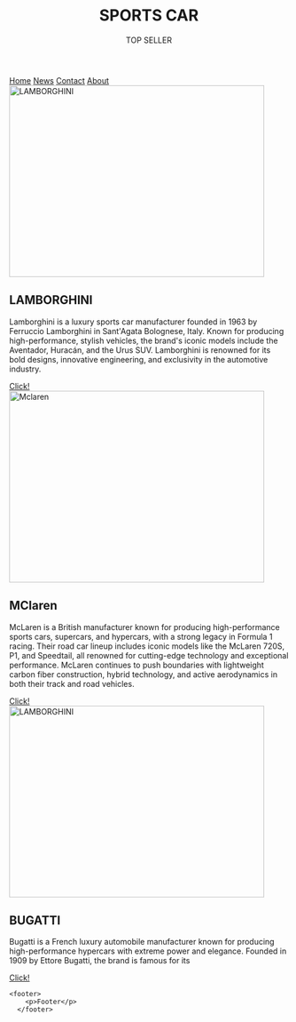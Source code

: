 <!DOCTYPE html>
<html lang="en">
<head>
    <meta charset="UTF-8">
    <meta name="viewport" content="width=device-width, initial-scale=1.0">
    <title>Document</title>
    <link rel="stylesheet" href="style.css">  
      </style>
</head>
<body>
    <header class="head">
        <h1>SPORTS CAR</h1>
        <p>TOP SELLER</p>
    </header>
        <div class="topnav">
            <a class="active" href="#home">Home</a>
            <a href="#news">News</a>
            <a href="#contact">Contact</a>
            <a href="#about">About</a>
        </div>
        <main>
    <section>
        <div>
            <img src="Lamborghini.webp" alt="LAMBORGHINI" width="460" height="345">
        <h2>LAMBORGHINI</h2>
        <p>Lamborghini is a luxury sports car manufacturer founded in 1963 by Ferruccio Lamborghini in Sant'Agata Bolognese, Italy. Known for producing high-performance, stylish vehicles, the brand's iconic models include the Aventador, Huracán, and the Urus SUV. Lamborghini is renowned for its bold designs, innovative engineering, and exclusivity in the automotive industry.</p>
        <div class="Page1">
            <a href="https://www.lamborghini.com/en-en" target="_blank">Click!</a>
        </div>
    </div>
    <section>
        <div>
            <img src="Mclaren.avif" alt="Mclaren" width="460" height="345">
        <h2>MClaren</h2>
        <p>McLaren is a British manufacturer known for producing high-performance sports cars, supercars, and hypercars, with a strong legacy in Formula 1 racing. Their road car lineup includes iconic models like the McLaren 720S, P1, and Speedtail, all renowned for cutting-edge technology and exceptional performance. McLaren continues to push boundaries with lightweight carbon fiber construction, hybrid technology, and active aerodynamics in both their track and road vehicles.</p>
        <div class="Page2">
            <a href="https://www.mclaren.com/" target="_blank">Click!</a>
        </div>
    </div>
    <section>
        <div>
            <img src="Bugatti.jpg" alt="LAMBORGHINI" width="460" height="345">
        <h2>BUGATTI</h2>
        <p>Bugatti is a French luxury automobile manufacturer known for producing high-performance hypercars with extreme power and elegance. Founded in 1909 by Ettore Bugatti, the brand is famous for its</p>
        <div class="Page3">
            <a href="https://www.bugatti.com/" target="_blank">Click!</a>
        </div>
    </div>

    <footer>
        <p>Footer</p>
      </footer>
</body>
</html>
